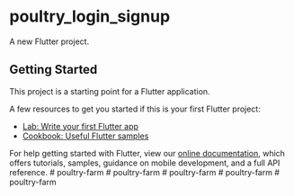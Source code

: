 # poultry_login_signup

A new Flutter project.

## Getting Started

This project is a starting point for a Flutter application.

A few resources to get you started if this is your first Flutter project:

- [Lab: Write your first Flutter app](https://flutter.dev/docs/get-started/codelab)
- [Cookbook: Useful Flutter samples](https://flutter.dev/docs/cookbook)

For help getting started with Flutter, view our
[online documentation](https://flutter.dev/docs), which offers tutorials,
samples, guidance on mobile development, and a full API reference.
#   p o u l t r y - f a r m  
 #   p o u l t r y - f a r m  
 #   p o u l t r y - f a r m  
 #   p o u l t r y - f a r m  
 #   p o u l t r y - f a r m  
 